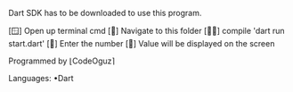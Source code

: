 Dart SDK has to be downloaded to use this program.

[🪟] Open up terminal cmd
[📂] Navigate to this folder
[🧑‍💻] compile 'dart run start.dart'
[🔢] Enter the number
[📱] Value will be displayed on the screen

Programmed by ⌊CodeOguz⌉

Languages:
•Dart 

